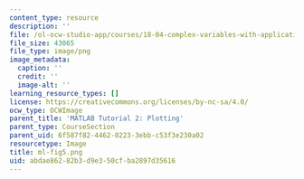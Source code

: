 ```yaml
---
content_type: resource
description: ''
file: /ol-ocw-studio-app/courses/18-04-complex-variables-with-applications-spring-2018/abdae86282b3d9e350cfba2897d35616_ml-fig5.png
file_size: 43065
file_type: image/png
image_metadata:
  caption: ''
  credit: ''
  image-alt: ''
learning_resource_types: []
license: https://creativecommons.org/licenses/by-nc-sa/4.0/
ocw_type: OCWImage
parent_title: 'MATLAB Tutorial 2: Plotting'
parent_type: CourseSection
parent_uid: 6f587f82-4462-0223-3ebb-c53f3e230a02
resourcetype: Image
title: ml-fig5.png
uid: abdae862-82b3-d9e3-50cf-ba2897d35616
---
```


